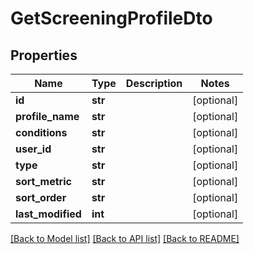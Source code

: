 # GetScreeningProfileDto

## Properties
Name | Type | Description | Notes
------------ | ------------- | ------------- | -------------
**id** | **str** |  | [optional] 
**profile_name** | **str** |  | [optional] 
**conditions** | **str** |  | [optional] 
**user_id** | **str** |  | [optional] 
**type** | **str** |  | [optional] 
**sort_metric** | **str** |  | [optional] 
**sort_order** | **str** |  | [optional] 
**last_modified** | **int** |  | [optional] 

[[Back to Model list]](../README.md#documentation-for-models) [[Back to API list]](../README.md#documentation-for-api-endpoints) [[Back to README]](../README.md)

